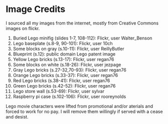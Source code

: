 Image Credits
=============

I sourced all my images from the internet, mostly from Creative Commons images on flickr.

1. Buried Lego minifig (slides 1-7, 108-112): Flickr, user Walter_Benson
2. Lego baseplate (s.8-9, 90-101): Flickr, user 10ch
3. Some blocks on gray (s.10-11): Flickr, user ReillyButler
4. Blueprint (s.12): public domain Lego patent image
5. Yellow Lego bricks (s.13-17): Flickr, user regan76
6. Some blocks on white (s.18-26): Flickr, user jezpage
7. Gray Lego bricks (s.27-32,70-93): Flickr, user regan76
8. Orange Lego bricks (s.33-37): Flickr, user regan76
9. Red Lego bricks (s.38-41): Flickr, user regan76
10. Green Lego bricks (s.42-52): Flickr, user regan76
11. Lego store wall (s.53-69): Flickr, user sylvar
12. Raspberry pi case (s.102-106): Flickr, user rooreynolds

Lego movie characters were lifted from promotional and/or aterials and forced to work for no pay. I will remove them willingly if served with a cease and desist.
